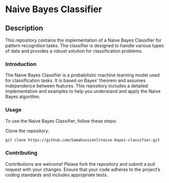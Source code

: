 # Naive Bayes Classifier
## Description
This repository contains the implementation of a Naive Bayes Classifier for pattern recognition tasks. The classifier is designed to handle various types of data and provides a robust solution for classification problems.

### Introduction
The Naive Bayes Classifier is a probabilistic machine learning model used for classification tasks. It is based on Bayes’ theorem and assumes independence between features. This repository includes a detailed implementation and examples to help you understand and apply the Naive Bayes algorithm.

### Usage
To use the Naive Bayes Classifier, follow these steps:

Clone the repository:
```bash
git clone https://github.com/Samahussien7/naive-bayes-classifier.git
```

### Contributing
Contributions are welcome! Please fork the repository and submit a pull request with your changes. Ensure that your code adheres to the project’s coding standards and includes appropriate tests.
